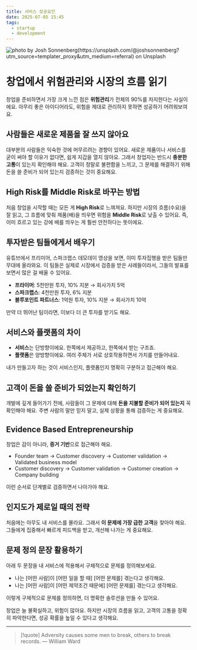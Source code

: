 ```yaml
---
title: 서비스 성공요인
date: 2025-07-05 15:45
tags:
  - startup
  - development
---
```


![photo by Josh Sonnenberg(https://unsplash.com/@joshsonnenberg?utm_source=templater_proxy&utm_medium=referral) on Unsplash](https://images.unsplash.com/photo-1669744893979-ec247f5e2bae?crop=entropy&cs=srgb&fm=jpg&ixid=M3w2NDU1OTF8MHwxfHJhbmRvbXx8fHx8fHx8fDE3NTE2OTc5NDJ8&ixlib=rb-4.1.0&q=85&w=800&h=460)

# 창업에서 위험관리와 시장의 흐름 읽기

창업을 준비하면서 가장 크게 느낀 점은 **위험관리**가 전체의 90%를 차지한다는 사실이에요.
아무리 좋은 아이디어라도, 위험을 제대로 관리하지 못하면 성공하기 어려워보여요.

## 사람들은 새로운 제품을 잘 쓰지 않아요

대부분의 사람들은 익숙한 것에 머무르려는 경향이 있어요.
새로운 제품이나 서비스를 굳이 써야 할 이유가 없다면, 쉽게 지갑을 열지 않아요.
그래서 창업자는 반드시 **충분한 고통**이 있는지 확인해야 해요.
고객이 정말로 불편함을 느끼고, 그 문제를 해결하기 위해 돈을 쓸 준비가 되어 있는지 검증하는 것이 중요해요.

## High Risk를 Middle Risk로 바꾸는 방법

처음 창업을 시작할 때는 모든 게 **High Risk**로 느껴져요.
하지만 시장의 흐름(수요)을 잘 읽고, 그 흐름에 맞춰 제품(배)을 띄우면 위험을 **Middle Risk**로 낮출 수 있어요. 즉, 이미 흐르고 있는 강에 배를 띄우는 게 훨씬 안전하다는 뜻이에요.

## 투자받은 팀들에게서 배우기

유튜브에서 프리미어, 스파크랩스 데모데이 영상을 보면, 이미 투자집행을 받은 팀들만 무대에 올라와요.
이 팀들은 실제로 시장에서 검증을 받은 사례들이라서, 그들의 발표를 보면서 많은 걸 배울 수 있어요.

- **프라이머**: 5천만원 투자, 10% 지분 → 회사가치 5억
- **스파크랩스**: 4천만원 투자, 6% 지분
- **블루포인트 파트너스**: 1억원 투자, 10% 지분 → 회사가치 10억

만약 더 뛰어난 팀이라면, 이보다 더 큰 투자를 받기도 해요.

## 서비스와 플랫폼의 차이

- **서비스**는 단방향이에요. 한쪽에서 제공하고, 한쪽에서 받는 구조죠.
- **플랫폼**은 양방향이에요. 여러 주체가 서로 상호작용하면서 가치를 만들어내요.

내가 만들고자 하는 것이 서비스인지, 플랫폼인지 명확히 구분하고 접근해야 해요.

## 고객이 돈을 쓸 준비가 되었는지 확인하기

개발에 깊게 들어가기 전에, 사람들이 그 문제에 대해 **돈을 지불할 준비가 되어 있는지** 꼭 확인해야 해요.
주변 사람의 말만 믿지 말고, 실제 상황을 통해 검증하는 게 중요해요.

## Evidence Based Entrepreneurship

창업은 감이 아니라, **증거 기반**으로 접근해야 해요.

- Founder team → Customer discovery → Customer validation → Validated business model
- Customer discovery → Customer validation → Customer creation → Company building

이런 순서로 단계별로 검증하면서 나아가야 해요.

## 인지도가 제로일 때의 전략

처음에는 아무도 내 서비스를 몰라요. 그래서 **이 문제에 가장 급한 고객**을 찾아야 해요.
그들에게 집중해서 빠르게 피드백을 받고, 개선해 나가는 게 중요해요.

## 문제 정의 문장 활용하기

아래 두 문장을 내 서비스에 적용해서 구체적으로 문제를 정의해보세요.

- 나는 [어떤 사람]이 [어떤 일을 할 때] [어떤 문제를] 겪는다고 생각해요.
- 나는 [어떤 사람]이 [어떤 제약조건 때문에] [어떤 문제를] 겪는다고 생각해요.

이렇게 구체적으로 문제를 정의하면, 더 명확한 솔루션을 만들 수 있어요.

창업은 늘 불확실하고, 위험이 많아요.
하지만 시장의 흐름을 읽고, 고객의 고통을 정확히 파악한다면, 성공 확률을 높일 수 있다고 생각해요.

---

> [!quote] Adversity causes some men to break, others to break records.
> — William Ward
